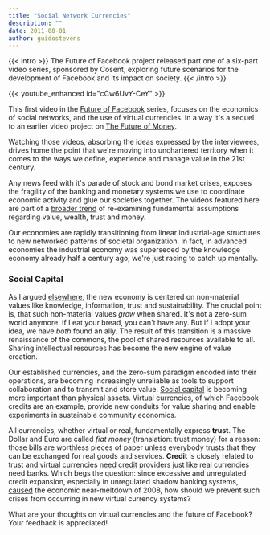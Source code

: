 ```yaml
---
title: "Social Network Currencies"
description: ""
date: 2011-08-01
author: guidostevens
---
```


{{< intro >}}
The Future of Facebook project released part one of a six-part video series, sponsored by Cosent, exploring future scenarios for the development of Facebook and its impact on society.
{{< /intro >}}

{{< youtube_enhanced id="cCw6UvY-CeY" >}}

This first video in the [Future of Facebook](http://futureoffacebook.com/) series, focuses on the economics of social networks, and the use of virtual currencies. In a way it's a sequel to an earlier video project on [The Future of Money](http://vimeo.com/16025167).

Watching those videos, absorbing the ideas expressed by the interviewees, drives home the point that we're moving into unchartered territory when it comes to the ways we define, experience and manage value in the 21st century.

Any news feed with it's parade of stock and bond market crises, exposes the fragility of the banking and monetary systems we use to coordinate economic activity and glue our societies together. The videos featured here are part of a [broader trend](http://blogs.hbr.org/haque/2011/01/capitalism_at_a_crossroads.html) of re-examining fundamental assumptions regarding value, wealth, trust and money.

Our economies are rapidly transitioning from linear industrial-age structures to new networked patterns of societal organization. In fact, in advanced economies the industrial economy was superseded by the knowledge economy already half a century ago; we're just racing to catch up mentally.

### Social Capital

As I argued [elsewhere](../info/vision.html), the new economy is centered on non-material values like knowledge, information, trust and sustainability. The crucial point is, that such non-material values *grow* when shared. It's not a zero-sum world anymore. If I eat your bread, you can't have any. But if I adopt your idea, we have *both* found an ally. The result of this transition is a massive renaissance of the commons, the pool of shared resources available to all. Sharing intellectual resources has become the new engine of value creation.

Our established currencies, and the zero-sum paradigm encoded into their operations, are becoming increasingly unreliable as tools to support collaboration and to transmit and store value. [Social capital](http://www.socialcapitalgateway.org/) is becoming more important than physical assets. Virtual currencies, of which Facebook credits are an example, provide new conduits for value sharing and enable experiments in sustainable community economics.

All currencies, whether virtual or real, fundamentally express **trust**. The Dollar and Euro are called *fiat money* (translation: trust money) for a reason: those bills are worthless pieces of paper unless everybody trusts that they can be exchanged for real goods and services. **Credit** is closely related to trust and virtual currencies [need credit](http://www.slate.com/id/1937/) providers just like real currencies need banks. Which begs the question: since excessive and unregulated credit expansion, especially in unregulated shadow banking systems, [caused](http://www.nytimes.com/2010/05/07/books/07book.html) the economic near-meltdown of 2008, how should we prevent such crises from occurring in new virtual currency systems?

What are your thoughts on virtual currencies and the future of Facebook? Your feedback is appreciated!
